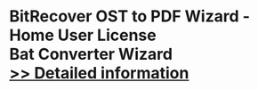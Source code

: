 # BitRecover OST to PDF Wizard - Home User License<br />Bat Converter Wizard<br />[>> Detailed information](https://secure.shareit.com/shareit/product.html?productid=300953425&affiliateid=200057808)